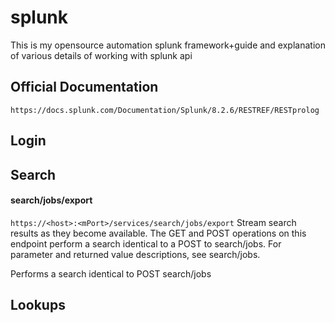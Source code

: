 # splunk
This is my opensource automation splunk framework+guide and explanation of various details of working with splunk api

## Official Documentation 
```https://docs.splunk.com/Documentation/Splunk/8.2.6/RESTREF/RESTprolog```

## Login

## Search
#### search/jobs/export
```https://<host>:<mPort>/services/search/jobs/export```
Stream search results as they become available.
The GET and POST operations on this endpoint perform a search identical to a POST to search/jobs. For parameter and returned value descriptions, see search/jobs.


Performs a search identical to POST search/jobs 
## Lookups
